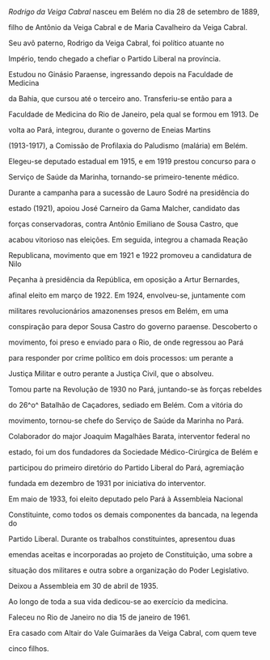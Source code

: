 

*Rodrigo da Veiga Cabral* nasceu em Belém no dia 28 de setembro de 1889,

filho de Antônio da Veiga Cabral e de Maria Cavalheiro da Veiga Cabral.

Seu avô paterno, Rodrigo da Veiga Cabral, foi político atuante no

Império, tendo chegado a chefiar o Partido Liberal na província.



Estudou no Ginásio Paraense, ingressando depois na Faculdade de Medicina

da Bahia, que cursou até o terceiro ano. Transferiu-se então para a

Faculdade de Medicina do Rio de Janeiro, pela qual se formou em 1913. De

volta ao Pará, integrou, durante o governo de Eneias Martins

(1913-1917), a Comissão de Profilaxia do Paludismo (malária) em Belém.

Elegeu-se deputado estadual em 1915, e em 1919 prestou concurso para o

Serviço de Saúde da Marinha, tornando-se primeiro-tenente médico.



Durante a campanha para a sucessão de Lauro Sodré na presidência do

estado (1921), apoiou José Carneiro da Gama Malcher, candidato das

forças conservadoras, contra Antônio Emiliano de Sousa Castro, que

acabou vitorioso nas eleições. Em seguida, integrou a chamada Reação

Republicana, movimento que em 1921 e 1922 promoveu a candidatura de Nilo

Peçanha à presidência da República, em oposição a Artur Bernardes,

afinal eleito em março de 1922. Em 1924, envolveu-se, juntamente com

militares revolucionários amazonenses presos em Belém, em uma

conspiração para depor Sousa Castro do governo paraense. Descoberto o

movimento, foi preso e enviado para o Rio, de onde regressou ao Pará

para responder por crime político em dois processos: um perante a

Justiça Militar e outro perante a Justiça Civil, que o absolveu.



Tomou parte na Revolução de 1930 no Pará, juntando-se às forças rebeldes

do 26^o^ Batalhão de Caçadores, sediado em Belém. Com a vitória do

movimento, tornou-se chefe do Serviço de Saúde da Marinha no Pará.

Colaborador do major Joaquim Magalhães Barata, interventor federal no

estado, foi um dos fundadores da Sociedade Médico-Cirúrgica de Belém e

participou do primeiro diretório do Partido Liberal do Pará, agremiação

fundada em dezembro de 1931 por iniciativa do interventor.



Em maio de 1933, foi eleito deputado pelo Pará à Assembleia Nacional

Constituinte, como todos os demais componentes da bancada, na legenda do

Partido Liberal. Durante os trabalhos constituintes, apresentou duas

emendas aceitas e incorporadas ao projeto de Constituição, uma sobre a

situação dos militares e outra sobre a organização do Poder Legislativo.

Deixou a Assembleia em 30 de abril de 1935.



Ao longo de toda a sua vida dedicou-se ao exercício da medicina.



Faleceu no Rio de Janeiro no dia 15 de janeiro de 1961.



Era casado com Altair do Vale Guimarães da Veiga Cabral, com quem teve

cinco filhos.



